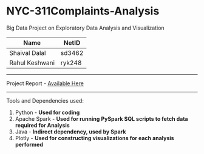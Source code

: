# NYC-311Complaints-Analysis
Big Data Project on Exploratory Data Analysis and Visualization 

| Name             | NetID |
| -----------------| ------|
| Shaival Dalal    | sd3462|
| Rahul Keshwani   | ryk248|

---

Project Report - [Available Here](https://drive.google.com/file/d/1YZQSQpayjXccRBOwKdsOJZXpUZUKuq7P/view?usp=sharing)

---

Tools and Dependencies used:
1. Python - **Used for coding**
2. Apache Spark - **Used for running PySpark SQL scripts to fetch data required for Analysis**
3. Java - **Indirect dependency, used by Spark**
4. Plotly - **Used for constructing visualizations for each analysis performed**
